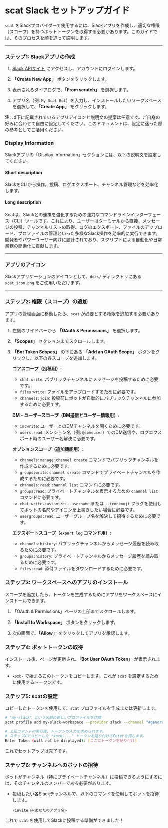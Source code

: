 # scat Slack セットアップガイド

`scat` をSlackプロバイダーで使用するには、Slackアプリを作成し、適切な権限（スコープ）を持つボットトークンを取得する必要があります。このガイドでは、そのプロセスを順を追って説明します。

---

### ステップ1: Slackアプリの作成

1.  [Slack APIサイト](https://api.slack.com/apps) にアクセスし、アカウントにログインします。

2.  **「Create New App」** ボタンをクリックします。

3.  表示されるダイアログで、**「From scratch」** を選択します。

4.  アプリ名（例: `My Scat Bot`）を入力し、インストールしたいワークスペースを選択して、**「Create App」** をクリックします。

**注:** 以下に記載されているアプリアイコンと説明文の提案は任意です。ご自身の好みに合わせて自由に設定してください。このドキュメントは、設定に迷った際の参考としてご活用ください。

### Display Information

Slackアプリの「Display Information」セクションには、以下の説明文を設定してください。

#### Short description

SlackをCLIから操作。投稿、ログエクスポート、チャンネル管理などを効率化します。

#### Long description

Scatは、Slackとの連携を強化するための強力なコマンドラインインターフェース（CLI）ツールです。これにより、ユーザーはターミナルから直接、メッセージの投稿、チャンネルリストの取得、ログのエクスポート、ファイルのアップロード、プロファイルの管理といった多様なSlack操作を効率的に実行できます。開発者やパワーユーザー向けに設計されており、スクリプトによる自動化や日常業務の簡素化に貢献します。

---

### アプリのアイコン

Slackアプリケーションのアイコンとして、`docs/` ディレクトリにある `scat_icon.png` をご使用いただけます。

---

### ステップ2: 権限（スコープ）の追加

アプリの管理画面に移動したら、`scat` が必要とする権限を追加する必要があります。

1.  左側のサイドバーから **「OAuth & Permissions」** を選択します。

2.  **「Scopes」** セクションまでスクロールします。

3.  **「Bot Token Scopes」** の下にある **「Add an OAuth Scope」** ボタンをクリックし、以下の各スコープを追加します。

    **コアスコープ（投稿用）:**
    *   `chat:write`: パブリックチャンネルにメッセージを投稿するために必要です。
    *   `files:write`: ファイルをアップロードするために必要です。
    *   `channels:join`: 投稿前にボットが自動的にパブリックチャンネルに参加するために必要です。

    **DM・ユーザースコープ（DM送信とユーザー情報用）:**
    *   `im:write`: ユーザーとのDMチャンネルを開くために必要です。
    *   `users.read`: メンション名（例: `@someuser`）でのDM送信や、ログエクスポート時のユーザー名解決に必要です。

    **オプションスコープ（追加機能用）:**
    *   `channels:manage`: `channel create` コマンドでパブリックチャンネルを作成するために必要です。
    *   `groups:write`: `channel create` コマンドでプライベートチャンネルを作成するために必要です。
    *   `channels:read`: `channel list` コマンドに必要です。
    *   `groups:read`: プライベートチャンネルを表示するための `channel list` コマンドに必要です。
    *   `chat:write.customize`: `--username` または `--iconemoji` フラグを使用してボットの名前やアイコンを上書きしたい場合に必要です。
    *   `usergroups:read`: ユーザーグループ名を解決して招待するために必要です。

    **エクスポートスコープ（`export log` コマンド用）:**
    *   `channels:history`: パブリックチャンネルからメッセージ履歴を読み取るために必要です。
    *   `groups:history`: プライベートチャンネルからメッセージ履歴を読み取るために必要です。
    *   `files:read`: 添付ファイルをダウンロードするために必要です。

### ステップ3: ワークスペースへのアプリのインストール

スコープを追加したら、トークンを生成するためにアプリをワークスペースにインストールできます。

1.  「OAuth & Permissions」ページの上部までスクロールします。

2.  **「Install to Workspace」** ボタンをクリックします。

3.  次の画面で、**「Allow」** をクリックしてアプリを承認します。

### ステップ4: ボットトークンの取得

インストール後、ページが更新され、**「Bot User OAuth Token」** が表示されます。

*   `xoxb-` で始まるこのトークンをコピーします。これが `scat` を設定するために使用するトークンです。

### ステップ5: scatの設定

コピーしたトークンを使用して、`scat` プロファイルを作成または更新します。

```bash
# "my-slack" という名前の新しいプロファイルを作成
scat profile add my-slack-workspace --provider slack --channel "#general"

# 上記コマンドの実行後、トークンの入力を求められます。
# ステップ4でコピーした "xoxb-..." トークンを貼り付けてEnterを押します。
Enter Token (will not be displayed): [ここにトークンを貼り付け]
```

これでセットアップは完了です。

### ステップ6: チャンネルへのボットの招待

ボットがチャンネル（特にプライベートチャンネル）に投稿できるようにするには、そのチャンネルのメンバーである必要があります。

*   投稿したい各Slackチャンネルで、以下のコマンドを使用してボットを招待します。

    ```
    /invite @<あなたのアプリ名>
    ```

これで `scat` を使用してSlackに投稿する準備ができました！